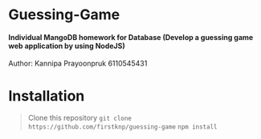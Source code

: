 # Guessing-Game

#### Individual MangoDB homework for Database (Develop a guessing game web application by using NodeJS)

Author: Kannipa Prayoonpruk 6110545431


# Installation
> Clone this repository 
  ```git clone https://github.com/firstknp/guessing-game```
> ``` npm install ```